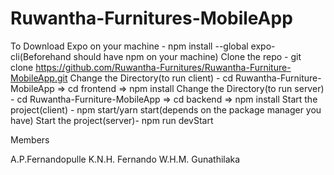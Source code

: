 # Ruwantha-Furnitures-MobileApp
 
 To Download Expo on your machine  - npm install --global expo-cli(Beforehand should have npm on your machine)
 Clone the repo - git clone https://github.com/Ruwantha-Furnitures/Ruwantha-Furniture-MobileApp.git
 Change the Directory(to run client) - cd Ruwantha-Furniture-MobileApp => cd frontend => npm install
 Change the Directory(to run server) - cd Ruwantha-Furniture-MobileApp => cd backend => npm install
 Start the project(client) - npm start/yarn start(depends on the package manager you have)
 Start the project(server)- npm run devStart

Members

A.P.Fernandopulle
K.N.H. Fernando
W.H.M. Gunathilaka
